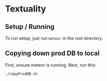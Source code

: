 Textuality
==========

Setup / Running
---------------
To run setup, just run `meteor` in the root directory.


Copying down prod DB to local
-----------------------------
First, ensure meteor is running. Next, run this:
```sh
./copyProdDB.sh
```
